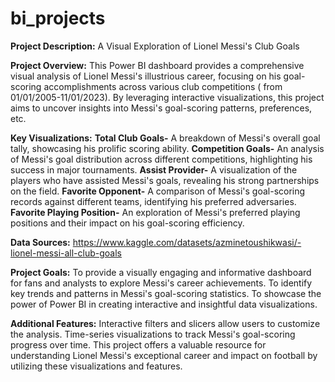 # bi_projects
<b>Project Description:</b> A Visual Exploration of Lionel Messi's Club Goals

<b>Project Overview:</b>
This Power BI dashboard provides a comprehensive visual analysis of Lionel Messi's illustrious career, focusing on his goal-scoring accomplishments across various club competitions ( from 01/01/2005-11/01/2023). By leveraging interactive visualizations, this project aims to uncover insights into Messi's goal-scoring patterns, preferences, etc.

<b>Key Visualizations:</b>
<b>Total Club Goals-</b> A breakdown of Messi's overall goal tally, showcasing his prolific scoring ability.
<b>Competition Goals-</b> An analysis of Messi's goal distribution across different competitions, highlighting his success in major tournaments.
<b>Assist Provider-</b> A visualization of the players who have assisted Messi's goals, revealing his strong partnerships on the field.
<b>Favorite Opponent-</b> A comparison of Messi's goal-scoring records against different teams, identifying his preferred adversaries.
<b>Favorite Playing Position-</b> An exploration of Messi's preferred playing positions and their impact on his goal-scoring efficiency.

<b>Data Sources:</b> https://www.kaggle.com/datasets/azminetoushikwasi/-lionel-messi-all-club-goals

<b>Project Goals:</b>
To provide a visually engaging and informative dashboard for fans and analysts to explore Messi's career achievements.
To identify key trends and patterns in Messi's goal-scoring statistics.
To showcase the power of Power BI in creating interactive and insightful data visualizations.

<b>Additional Features:</b>
Interactive filters and slicers allow users to customize the analysis.
Time-series visualizations to track Messi's goal-scoring progress over time.
This project offers a valuable resource for understanding Lionel Messi's exceptional career and impact on football by utilizing these visualizations and features.
